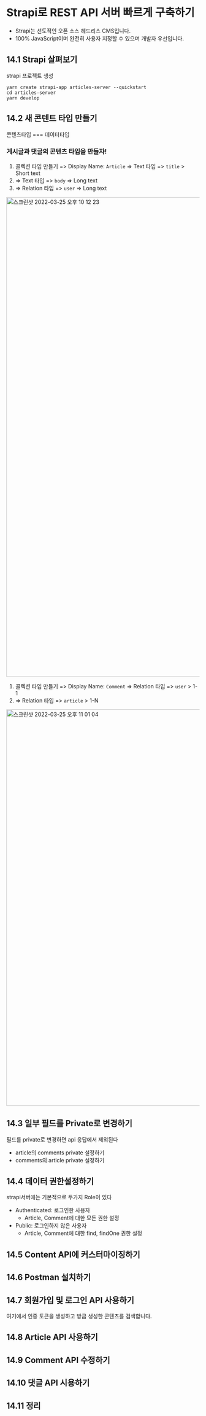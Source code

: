 # Strapi로 REST API 서버 빠르게 구축하기

- Strapi는 선도적인 오픈 소스 헤드리스 CMS입니다.
- 100% JavaScript이며 완전히 사용자 지정할 수 있으며 개발자 우선입니다.

## 14.1 Strapi 살펴보기

strapi 프로젝트 생성
```
yarn create strapi-app articles-server --quickstart
cd articles-server
yarn develop
```

## 14.2 새 콘텐트 타입 만들기

콘텐츠타입 === 데이터타입

### 게시글과 댓글의 콘텐츠 타입을 만들자!

1. 콜렉션 타입 만들기 => Display Name: `Article` => Text 타입 => `title` > Short text
2. => Text 타입 => `body` => Long text
3. => Relation 타입 => `user` => Long text

<img width="1250" alt="스크린샷 2022-03-25 오후 10 12 23" src="https://user-images.githubusercontent.com/25737303/160127191-a7ac3534-0027-4387-9ad9-110860d63ef5.png">

1. 콜렉션 타입 만들기 => Display Name: `Comment` => Relation 타입 => `user` > 1-1
2. => Relation 타입 => `article` > 1-N

<img width="1033" alt="스크린샷 2022-03-25 오후 11 01 04" src="https://user-images.githubusercontent.com/25737303/160135326-08df4075-ec50-456c-adaa-fb872995e485.png">

## 14.3 일부 필드를 Private로 변경하기

필드를 private로 변경하면 api 응답에서 제외된다

- article의 comments private 설정하기
- comments의 article private 설정하기

## 14.4 데이터 권한설정하기

strapi서버에는 기본적으로 두가지 Role이 있다
- Authenticated: 로그인한 사용자
  - Article, Comment에 대한 모든 권한 설정
- Public: 로그인하지 않은 사용자
  - Article, Comment에 대한 find, findOne 권한 설정

## 14.5 Content API에 커스터마이징하기






## 14.6 Postman 설치하기

## 14.7 회원가입 및 로그인 API 사용하기

여기에서 인증 토큰을 생성하고 방금 생성한 콘텐츠를 검색합니다.

## 14.8 Article API 사용하기

## 14.9 Comment API 수정하기

## 14.10 댓글 API 시용하기

## 14.11 정리

